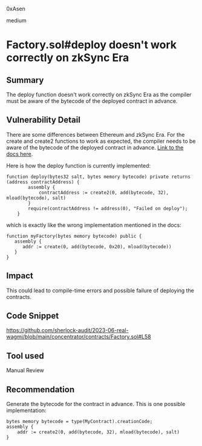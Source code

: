 0xAsen

medium

# Factory.sol#deploy doesn't work correctly on zkSync Era

## Summary
The deploy function doesn't work correctly on zkSync Era as the compiler must be aware of the bytecode of the deployed contract in advance. 
## Vulnerability Detail
There are some differences between Ethereum and zkSync Era. For the create and create2 functions to work as expected, the compiler needs to be aware of the bytecode of the deployed contract in advance. [Link to the docs here](https://era.zksync.io/docs/reference/architecture/differences-with-ethereum.html#evm-instructions).

Here is how the deploy function is currently implemented:
```solidity
function deploy(bytes32 salt, bytes memory bytecode) private returns (address contractAddress) {
        assembly {
            contractAddress := create2(0, add(bytecode, 32), mload(bytecode), salt)
        }
        require(contractAddress != address(0), "Failed on deploy");
    }
``` 
which is exactly like the wrong implementation mentioned in the docs:
```solidity
function myFactory(bytes memory bytecode) public {
   assembly {
      addr := create(0, add(bytecode, 0x20), mload(bytecode))
   }
}
``` 
## Impact
This could lead to compile-time errors and possible failure of deploying the contracts.
## Code Snippet
https://github.com/sherlock-audit/2023-06-real-wagmi/blob/main/concentrator/contracts/Factory.sol#L58
## Tool used

Manual Review

## Recommendation
Generate the bytecode for the contract in advance. This is one possible implementation:
```solidity
bytes memory bytecode = type(MyContract).creationCode;
assembly {
    addr := create2(0, add(bytecode, 32), mload(bytecode), salt)
}
``` 